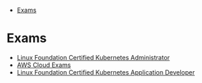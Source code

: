 - [Exams](#exams)

# Exams

- [Linux Foundation Certified Kubernetes Administrator](https://training.linuxfoundation.org/certification/certified-kubernetes-administrator-cka/)
- [AWS Cloud Exams](https://aws.amazon.com/certification/exams/)
- [Linux Foundation Certified Kubernetes Application Developer](https://training.linuxfoundation.org/certification/certified-kubernetes-application-developer-ckad/)
